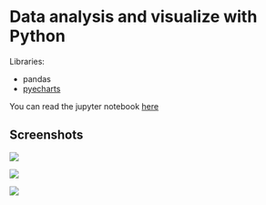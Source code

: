 # Data analysis and visualize with Python

Libraries:
* pandas
* [pyecharts](https://pyecharts.org/#/)

You can read the jupyter notebook [here](https://nbviewer.org/github/landisland/TmallDataAnalysis/blob/main/TMall.ipynb)

## Screenshots

![](https://s2.loli.net/2022/02/19/MorzC2u4fgyLa5t.png)

![](https://s2.loli.net/2022/02/19/zRuMkc6inFVPATs.png)

![](https://s2.loli.net/2022/02/19/7lQeq31VwmfXBas.png)